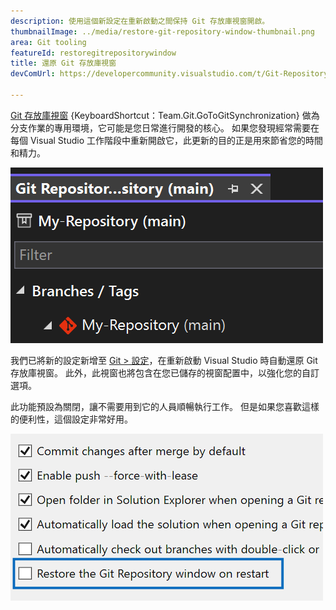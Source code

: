 ```yaml
---
description: 使用這個新設定在重新啟動之間保持 Git 存放庫視窗開啟。
thumbnailImage: ../media/restore-git-repository-window-thumbnail.png
area: Git tooling
featureId: restoregitrepositorywindow
title: 還原 Git 存放庫視窗
devComUrl: https://developercommunity.visualstudio.com/t/Git-Repository-window-is-not-restored-in/1255797

---
```



[Git 存放庫視窗](vscmd://Team.Git.GoToGitSynchronization) {KeyboardShortcut：Team.Git.GoToGitSynchronization} 做為分支作業的專用環境，它可能是您日常進行開發的核心。 如果您發現經常需要在每個 Visual Studio 工作階段中重新開啟它，此更新的目的正是用來節省您的時間和精力。

![Git 存放庫視窗分支清單。](../media/restore-git-repository-window-thumbnail.png)

我們已將新的設定新增至 [Git > 設定](vscmd://Team.Git.Settings)，在重新啟動 Visual Studio 時自動還原 Git 存放庫視窗。 此外，此視窗也將包含在您已儲存的視窗配置中，以強化您的自訂選項。

此功能預設為關閉，讓不需要用到它的人員順暢執行工作。 但是如果您喜歡這樣的便利性，這個設定非常好用。

![包含還原 Git 存放庫視窗核取方塊的 Git 設定頁面。](../media/restore-git-repository-window-setting.png)
